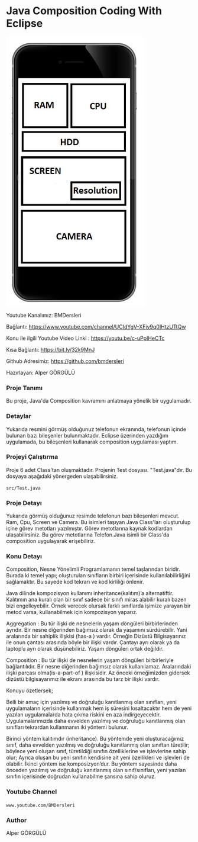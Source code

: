 # Java Composition Coding With Eclipse

![alt text](https://github.com/alpergorgulu/Java-Composition-Coding-With-Eclipse/blob/main/pic/CELL.jpg)


Youtube Kanalımız: BMDersleri

Bağlantı: https://www.youtube.com/channel/UCIdYgV-XFjv9q0IHtzUTtQw

Konu ile ilgili Youtube Video Linki : https://youtu.be/c-uPpIHeCTc

Kısa Bağlantı: https://bit.ly/32k9MnJ

Github Adresimiz: https://github.com/bmdersleri

Hazırlayan: Alper GÖRGÜLÜ


### Proje Tanımı

Bu proje, Java'da Composition kavramını anlatmaya yönelik bir uygulamadır. 

### Detaylar

Yukarıda resmini görmüş olduğunuz telefonun ekranında, telefonun içinde bulunan bazı bileşenler bulunmaktadır.
Eclipse üzerinden yazdığım uygulamada, bu bileşenleri kullanarak composition uygulaması yaptım. 

### Projeyi Çalıştırma

Proje 6 adet Class'tan oluşmaktadır. Projenin Test dosyası. "Test.java"dır. Bu dosyaya aşağıdaki yönergeden ulaşabilirsiniz.

`src/Test.java`

### Proje Detayı

Yukarıda görmüş olduğunuz resimde telefonun bazı bileşenleri mevcut. Ram, Cpu, Screen ve Camera. Bu isimleri taşıyan Java Class'ları oluşturulup içine görev metotları
yazılmıştır. Görev metotlarına kaynak kodlardan ulaşabilirsiniz. Bu görev metotlarına Telefon.Java isimli bir Class'da composition uygulayarak erişebiliriz.

### Konu Detayı

Composition, Nesne Yönelimli Programlamanın temel taşlarından biridir. Burada ki temel yapı; oluşturulan sınıfların birbiri içerisinde kullanılabilirliğini sağlamaktır. Bu sayede kod tekrarı ve kod kirliliği önlenir.

Java dilinde kompozisyon kullanımı inheritance(kalıtım)’a alternatiftir.
Kalıtımın ana kuralı olan bir sınıf sadece bir sınıfı miras alabilir kuralı bazen bizi engelleyebilir.
Örnek verecek olursak farklı sınıflarda işimize yarayan bir metod varsa, kullanabilmek için kompozisyon yaparız.

Aggregation : Bu tür ilişki de nesnelerin yaşam döngüleri birbirlerinden ayrıdır. Bir nesne diğerinden bağımsız olarak da yaşamını sürdürebilir. Yani aralarında bir sahiplik ilişkisi (has-a ) vardır. Örneğin Dizüstü Bilgisayarınız ile onun çantası arasında böyle bir ilişki vardır. Çantayı ayrı olarak ya da laptop’u ayrı olarak düşünebiliriz. Yaşam döngüleri ortak değildir. 

Composition : Bu tür ilişki de nesnelerin yaşam döngüleri birbirleriyle bağlantılıdır. Bir nesne diğerinden bağımsız olarak kullanılamaz. Aralarındaki ilişki parçası olma(is-a-part-of ) ilişkisidir. Az önceki örneğimizden gidersek dizüstü bilgisayarımız ile ekranı arasında bu tarz bir ilişki vardır. 

Konuyu özetlersek;

Belli bir amaç için yazılmış ve doğruluğu kanıtlanmış olan sınıfları, yeni uygulamaların içerisinde kullanmak hem iş süresini kısaltacaktır hem de yeni yazılan uygulamalarda hata çıkma riskini en aza indirgeyecektir. Uygulamalarımızda daha evvelden yazılmış ve doğruluğu kanıtlanmış olan sınıfları tekrardan kullanmanın iki yöntemi bulunur.

Birinci yöntem kalıtımdır (inheritance). Bu yöntemde yeni oluşturacağımız sınıf, daha evvelden yazılmış ve doğruluğu kanıtlanmış olan sınıftan türetilir; böylece yeni oluşan sınıf, türetildiği sınıfın özelliklerine ve işlevlerine sahip olur; Ayrıca oluşan bu yeni sınıfın kendisine ait yeni özellikleri ve işlevleri de olabilir. 
İkinci yöntem ise komposizyon’dur. Bu yöntem sayesinde daha önceden yazılmış ve doğruluğu kanıtlanmış olan sınıf/sınıfları, yeni yazılan sınıfın içerisinde doğrudan kullanabilme şansına sahip oluruz.

### Youtube Channel

`www.youtube.com/BMDersleri`

### Author

Alper GÖRGÜLÜ



